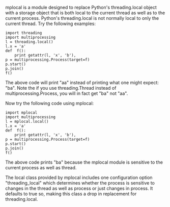 mplocal is a module designed to replace Python's threading.local object with a
storage object that is both local to the current thread as well as to the 
current process. Python's threading.local is not normally local to only the
current thread. Try the following examples:

    import threading
    import multiprocessing
    l = threading.local()
    l.x = 'a'
    def  f():
        print getattr(l, 'x', 'b'),
    p = multiprocessing.Process(target=f)
    p.start()
    p.join()
    f()

The above code will print "aa" instead of printing what one might expect: "ba".
Note the if you use threading.Thread instead of multiprocessing.Process, you 
will in fact get "ba" not "aa".

Now try the following code using mplocal:

    import mplocal
    import multiprocessing
    l = mplocal.local()
    l.x = 'a'
    def  f():
        print getattr(l, 'x', 'b'),
    p = multiprocessing.Process(target=f)
    p.start()
    p.join()
    f()

The above code prints "ba" because the mplocal module is sensitive to the
current process as well as thread.

The local class provided by mplocal includes one configuration option
"threading_local" which determines whether the process is sensitive to changes
in the thread as well as process or just changes in process. It defaults to true
so, making this class a drop in replacement for threading.local.